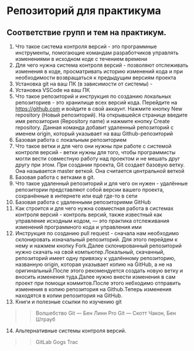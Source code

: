 # Репозиторий для практикума
## Соответствие групп и тем на практикум.

1. Что такое система контроля версий - это программные инструменты, помогающие командам разработчиков управлять изменениями в исходном коде с течением времени
2. Для чего нужна система контроля версий - позволяют отслеживать изменения в коде, просматривать историю изменений кода и при необходимости возвращаться к предыдущим версиям проекта
3. Установка git на ваш ПК (в зависимости от системы) - 
4. Установка VSCode на ваш ПК
5. Что такое репозиторий и инструкция по созданию локальных репозиториев - это хранилище всех версий кода. Перейдите на https://github.com и войдите в свой аккаунт. Нажмите кнопку New repository (Новый репозиторий). На открывшейся странице введите имя репозитория (Repository name) и нажмите кнопку Create repository. Данная команда добавит удаленный репозиторий с именем origin, который указывает на ваш Github-репозиторий
6. Базовая работа с локальным репозиторием
7. Что такое ветки и для чего они нужны при работе с системой контроля версий - ветки нужны для того, чтобы программисты могли вести совместную работу над проектом и не мешать друг другу при этом. При создании проекта, Git создает базовую ветку. Она называется master веткой. Она считается центральной веткой
8. Базовая работа с ветками в git.
9. Что такое удаленный репозиторий и для чего он нужен - удалённые репозитории представляют собой версии вашего проекта, сохранённые в интернете или ещё где-то в сети
10. Базовая работа с удаленными репозиториями GitHub
11. Как строится и для чего нужна совместная работа в системах контроля версий - контроль версий, также известный как управление исходным кодом, — это практика отслеживания изменений программного кода и управления ими
12. Инструкция по созданию pull request - сначала нам необходимо склонировать изначальный репозиторий. Для этого перейдем к нему и нажмем кнопку Fork.Далее склонированный репозиторий нужно скачать на свой компьютер.Локальный, скачанный, репозиторий имеет одну привязку к удалённому репозиторию, названную origin, которая указывает копию на GitHub, а не на оригинальный.После этого рекомендуется создать новую ветку и вносить изменения туда.Далее нужно внести изменения в сам проект при помощи коммитов.После этого небходимо отправить изменения в копию репозитория на Github.Теперь изменения находятся в копии репозитория на GitHub.
13. Книги и полезные ссылки по изучению git 
>>Волшебство Git — Бен Линн 
>>Pro Git — Скотт Чакон, Бен Штрауб 
14. Альтернативные системы контроля версий.
>>GitLab
>>Gogs
>>Trac

